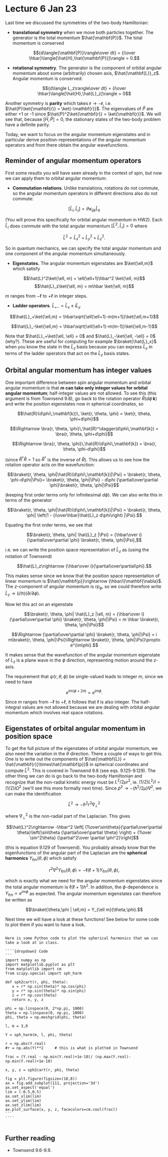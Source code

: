# Lecture 6 Jan 23

Last time we discussed the symmetries of the two-body Hamiltonian:

* **translational symmetry** when we move both particles together. The generator is the total momentum $\hat{\mathbf{P}}$. The total momentum is conserved

$${d\langle{\mathbf{P}}\rangle\over dt} = {i\over \hbar}\langle[\hat{H},\hat{\mathbf{P}}]\rangle = 0.$$

* **rotational symmetry**. The generator is the component of orbital angular momentum about some (arbitrarily) chosen axis, $\hat{\mathbf{L}}_z$. Angular momentum is conserved:
  
$${d\langle L_z\rangle\over dt} = {i\over \hbar}\langle[\hat{H},\hat{L}_z]\rangle = 0$$

Another symmetry is **parity** which takes $\mathbf{r}\rightarrow -\mathbf{r}$, i.e. $\hat{P}\ket{\mathbf{r}} = \ket{-\mathbf{r}}$. The eigenvalues of $\hat{P}$ are either +1 or -1 since $\hat{P}^2\ket{\mathbf{r}} = \ket{\mathbf{r}}$. We will see that, because $[\hat{H},\hat{P}] = 0$, the stationary states of the two-body problem have a definite parity.

Today, we want to focus on the angular momentum eigenstates and in particular derive position-representations of the angular momentum operators and from there obtain the angular wavefunctions.


## Reminder of angular momentum operators

First some results you will have seen already in the context of spin, but now we can apply them to orbital angular momentum:

- **Commutation relations**. Unlike translations, rotations do not commute, so the angular momentum operators in different directions also do not commute:

$$[\hat{L}_i, \hat{L}_j] = i\hbar \epsilon_{ijk} \hat{L}_k$$

(You will prove this specifically for orbital angular momentum in HW2). Each $\hat{L}_i$ does commute with the total angular momentum $[\hat{L}^2,\hat{L}_i]=0$ where

$$\hat{L}^2 = \hat{L}_x^2+\hat{L}_y^2+\hat{L}_z^2.$$

So in quantum mechanics, we can specify the total angular momentum and one component of the angular momentum simultaneously.

- **Eigenstates.** The angular momentum eigenstates are $\ket{\ell,m}$ which satisfy

$$\hat{L}^2\ket{\ell, m} = \ell(\ell+1)\hbar^2 \ket{\ell, m}$$
$$\hat{L}_z\ket{\ell, m} = m\hbar \ket{\ell, m}$$

$m$ ranges from $-\ell$ to $+\ell$ in integer steps.

- **Ladder operators**. $\hat{L}_{+-} = \hat{L}_x\pm i\hat{L}_y$ 

$$\hat{L}_+\ket{\ell,m} = \hbar\sqrt{\ell(\ell+1)-m(m+1)}\ket{\ell,m+1}$$

$$\hat{L}_-\ket{\ell,m} = \hbar\sqrt{\ell(\ell+1)-m(m-1)}\ket{\ell,m-1}$$

Note that $\hat{L}_+\ket{\ell, \ell} = 0$ and $\hat{L}_-\ket{\ell, -\ell} = 0$ (why?). These are useful for computing for example $\braket{\hat{L}_x}$ when you know the state in the $\hat{L}_z$ basis because you can express $\hat{L}_x$ in terms of the ladder operators that act on the $\hat{L}_z$ basis states. 

## Orbital angular momentum has integer values

One important difference between spin angular momentum and orbital angular momentum is that **$m$ can take only integer values for orbital angular momentum**; half-integer values are not allowed. To see this (this argument is from Townsend 9.8), go back to the rotation operator $\hat{R}(d\phi\,\mathbf{k})$ and write the position eigenstates now in spherical coordinates, so

$$\hat{R}(d\phi\,\mathbf{k})\, \ket{r, \theta, \phi} = \ket{r, \theta, \phi+d\phi}$$

$$\Rightarrow \bra{r, \theta, \phi}\,\hat{R}^\dagger(d\phi\,\mathbf{k})  = \bra{r, \theta, \phi+d\phi}$$

$$\Rightarrow \bra{r, \theta, \phi}\,\hat{R}(d\phi\,\mathbf{k}) = \bra{r, \theta, \phi-d\phi}$$

(since $\hat{R}^\dagger\hat{R}=1$ so $\hat{R}^\dagger$ is the inverse of $\hat{R}$). This allows us to see how the rotation operator acts on the wavefunction:

$$\braket{r, \theta, \phi|\hat{R}(d\phi\,\mathbf{k})|\Psi} = \braket{r, \theta, \phi-d\phi|\Psi}= \braket{r, \theta, \phi|\Psi} - d\phi {\partial\over\partial \phi}\braket{r, \theta, \phi|\Psi}$$

(keeping first order terms only for infinitesimal $d\phi$). We can also write this in terms of the generator

$$\braket{r, \theta, \phi|\hat{R}(d\phi\,\mathbf{k})|\Psi} = \braket{r, \theta, \phi| \left(1 - {i\over\hbar}\hat{L}_z d\phi\right)  |\Psi}.$$

Equating the first order terms, we see that

$$\braket{r, \theta, \phi| \hat{L}_z |\Psi} = {\hbar\over i} {\partial\over\partial \phi} \braket{r, \theta, \phi|\Psi},$$

i.e. we can write the position space representation of $\hat{L}_z$ as (using the notation of Townsend)

$$\hat{L}_z\rightarrow {\hbar\over i}{\partial\over\partial\phi}.$$

This makes sense since we know that the position space representation of linear momentum is $\hat{\mathbf{p}}\rightarrow (\hbar/i)\mathbf{\nabla}$. The $z$-component of angular momentum is $rp_\phi$, so we could therefore write $\hat{L}_z \rightarrow (i/\hbar)(\partial/\partial \phi)$.

Now let this act on an eigenstate

$$\braket{r, \theta, \phi| \hat{L}_z |\ell, m} = {\hbar\over i} {\partial\over\partial \phi} \braket{r, \theta, \phi|\Psi} = m \hbar \braket{r, \theta, \phi|\Psi}$$

$$\Rightarrow {\partial\over\partial \phi} \braket{r, \theta, \phi|\Psi} = i m\braket{r, \theta, \phi|\Psi}\Rightarrow \braket{r, \theta, \phi|\Psi}\propto e^{im\phi}.$$

It makes sense that the wavefunction of the angular momentum eigenstate of $L_z$ is a plane wave in the $\phi$ direction, representing motion around the $z$-axis.

The requirement that $\psi(r,\theta,\phi)$ be single-valued leads to integer $m$, since we need to have 

$$e^{im(\phi + 2\pi)} = e^{im\phi}.$$

Since $m$ ranges from $-\ell$ to $+\ell$, it follows that $\ell$ is also integer. The half-integral values are not allowed because we are dealing with orbital angular momentum which involves real space rotations.


## Eigenstates of orbital angular momentum in position space

To get the full picture of the eigenstates of orbital angular momentum, we also need the variation in the $\theta$ direction. There a couple of ways to get this. One is to write out the components of $\hat{\mathbf{L}} = \hat{\mathbf{r}}\times\hat{\mathbf{p}}$ in spherical coordinates and compute $\hat{L}^2$. This is covered in Townsend 9.8 (see eqs. 9.125-9.129). The other thing we can do is go back to the two-body Hamiltonian and recognize that the non-radial kinetic energy must be $L^2/2\mu r^2$, ie. $(1/2)L^2/I = (1/2)I\Omega^2$ (we'll see this more formally next time). Since $\hat{p}^2\rightarrow -(\hbar^2/2\mu)\nabla^2$, we can make the identification

$$\hat{L}^2\rightarrow -\hbar^2 r^2 \nabla^2_\perp$$


where $\nabla^2_\perp$ is the non-radial part of the Laplacian. This gives


$$\hat{L}^2\rightarrow -\hbar^2 \left[ {1\over\sin\theta}{\partial\over\partial \theta}\left(\sin\theta {\partial\over\partial \theta}  \right)  + {1\over \sin^2\theta} {\partial^2\over \partial \phi^2}\right]$$

(this is equation 9.129 of Townsend). You probably already know that the eigenfunctions of the angular part of the Laplacian are the **spherical harmonics** $Y_{\ell m}(\theta,\phi)$ which satisfy

$$r^2\nabla^2 Y_{\ell m}(\theta,\phi) = -\ell(\ell+1) Y_{\ell m}(\theta,\phi),$$

which is exactly what we need for the angular momentum eigenstates since the total angular momentum is $\ell(\ell+1)\hbar^2$. In addition, the $\phi$-dependence is $Y_{\ell m}\propto e^{im\phi}$ as expected. The angular momentum eigenstates can therefore be written as 

$$\braket{\theta,\phi | \ell,m} = Y_{\ell m}(\theta,\phi).$$


Next time we will have a look at these functions! See below for some code to plot them if you want to have a look.


`````{admonition} Plotting the spherical harmonics

Here is some Python code to plot the spherical harmonics that we can take a look at in class.

````{dropdown} Code
```
import numpy as np
import matplotlib.pyplot as plt
from matplotlib import cm
from scipy.special import sph_harm

def sph2cart(r, phi, theta):
   x = r* np.sin(theta)* np.cos(phi)
   y = r* np.sin(theta)* np.sin(phi)
   z = r* np.cos(theta)
   return x, y, z

phi = np.linspace(0, 2*np.pi, 1000)
theta = np.linspace(0, np.pi, 1000)
phi, theta = np.meshgrid(phi, theta)

l, m = 3,0

Y = sph_harm(m, l, phi, theta)

r = np.abs(Y.real)
#r = np.abs(Y)**2     # this is what is plotted in Townsend

frac = (Y.real - np.min(Y.real)+1e-10)/ (np.max(Y.real)-np.min(Y.real)+1e-10)

x, y, z = sph2cart(r, phi, theta)

fig = plt.figure(figsize=(10,8))
ax = fig.add_subplot(111, projection='3d')
ax.set_aspect('equal')
lim = (-0.5,0.5)
ax.set_xlim(lim)
ax.set_ylim(lim)
ax.set_zlim(lim)
ax.plot_surface(x, y, z, facecolors=cm.cool(frac))
```
````


`````







## Further reading

- Townsend 9.6-9.9. 
